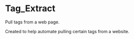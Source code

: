 # Tag_Extract
Pull tags from a web page.

Created to help automate pulling certain tags from a website.
